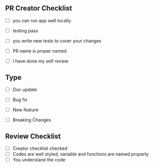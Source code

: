 
## PR Creator Checklist
- [ ] you can run app well locally.
- [ ] testing pass
- [ ] you write new tests to cover your changes
- [ ] PR name is proper named
- [ ] I have done my self review


## Type
- [ ] Doc update
- [ ] Bug fix
- [ ] New feature
- [ ] Breaking Changes


## Review Checklist
- [ ] Creator checklist checked
- [ ] Codes are well styled, variable and functions are named properly
- [ ] You understand the code
